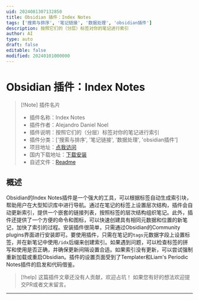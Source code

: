 ```yaml
---
uid: 2024081307132850
title: Obsidian 插件：Index Notes
tags: ['搜索与排序', '笔记链接', '数据处理', 'obsidian插件']
description: 按照它们的（分层）标签对你的笔记进行索引
author: AI
type: auto
draft: false
editable: false
modified: 20240101000000
---
```


# Obsidian 插件：Index Notes

> [!Note] 插件名片
> - 插件名称：Index Notes
> - 插件作者：Alejandro Daniel Noel
> - 插件说明：按照它们的（分层）标签对你的笔记进行索引
> - 插件分类：['搜索与排序', '笔记链接', '数据处理', 'obsidian插件']
> - 项目地址：[点我访问](https://github.com/adanielnoel/obsidian-index-notes)
> - 国内下载地址：[下载安装](https://pkmer.cn/products/plugin/pluginMarket/?index-notes)
> - 自述文件：[Readme](https://ghproxy.net/https://raw.githubusercontent.com/adanielnoel/obsidian-index-notes/main/README.md)



## 概述

Obsidian的Index Notes插件是一个强大的工具，可以根据标签自动生成索引块，帮助用户在大型知识库中进行导航。通过在笔记的标签上设置层次结构，插件会自动更新索引，提供一个嵌套的链接列表，按照标签的层次结构组织笔记。此外，插件还提供了一个方便的命令和图标，可以快速创建具有相同元数据和位置的新笔记，加快了索引的过程。安装插件很简单，只需通过Obsidian的Community plugins界面进行安装即可。要使用插件，只需在笔记的`tags`元数据字段上设置标签，并在新笔记中使用`/idx`后缀来创建索引。如果遇到问题，可以检查标签的拼写和使用是否正确，并确保更新间隔设置合适。如果索引没有更新，可以尝试强制重新加载或重启Obsidian。插件的设置页面受到了Templater和Liam's Periodic Notes插件的启发和代码借鉴。


> [!help] 
> 这篇插件文章还没有人贡献，欢迎占坑！
> 如果您有好的想法欢迎提交PR或者文末留言。
> 

---



